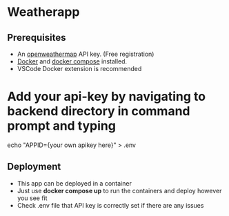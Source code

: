 # Weatherapp



## Prerequisites

* An [openweathermap](http://openweathermap.org/) API key. (Free registration)
* [Docker](https://www.docker.com/) and [docker compose](https://docs.docker.com/compose/) installed.
* VSCode Docker extension is recommended
# Add your api-key by navigating to backend directory in command prompt and typing
  echo "APPID={your own apikey here}" > .env

## Deployment
* This app can be deployed in a container
* Just use **docker compose up** to run the containers and deploy however you see fit
* Check .env file that API key is correctly set if there are any issues 
